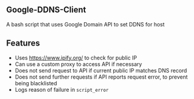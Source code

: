 ## Google-DDNS-Client
A bash script that uses Google Domain API to set DDNS for host

## Features
- Uses https://www.ipify.org/ to check for public IP
- Can use a custom proxy to access API if necessary
- Does not send request to API if current public IP matches DNS record
- Does not send further requests if API reports request error, to prevent being blacklisted
- Logs reason of failure in `script_error`
